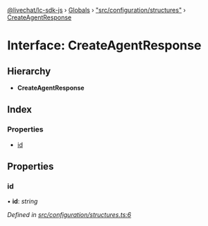 [@livechat/lc-sdk-js](../README.md) › [Globals](../globals.md) › ["src/configuration/structures"](../modules/_src_configuration_structures_.md) › [CreateAgentResponse](_src_configuration_structures_.createagentresponse.md)

# Interface: CreateAgentResponse

## Hierarchy

* **CreateAgentResponse**

## Index

### Properties

* [id](_src_configuration_structures_.createagentresponse.md#id)

## Properties

###  id

• **id**: *string*

*Defined in [src/configuration/structures.ts:6](https://github.com/livechat/lc-sdk-js/blob/adb7bb1/src/configuration/structures.ts#L6)*
